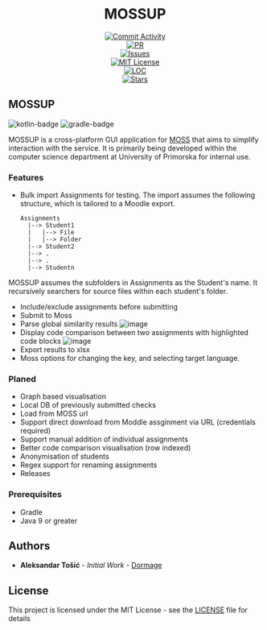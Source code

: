 <div align="center">
<h1>MOSSUP</h1>
    <a href="#">
        <img alt="Commit Activity" src="https://img.shields.io/github/commit-activity/m/Dormage/MOSSUP?color=e"/>
    </a>
    <br>
    <a href="#">
        <img alt="PR" src="https://img.shields.io/github/issues-pr/Dormage/MOSSUP?color=%235352ed"/>
    </a>
    <br>
    <a href="#">
        <img alt="Issues" src="https://img.shields.io/github/issues/Dormage/MOSSUP?color=violet"/>
    </a>
    <br>
    <a href="#">
        <img alt="MIT License" src="https://img.shields.io/badge/license-MIT-green"/>
    </a>
    <br>
    <a href="#">
        <img alt="LOC" src="https://img.shields.io/tokei/lines/github/Dormage/MOSSUP?label=LOC"/>
    </a>
    <br>
    <a href="#">
        <img alt="Stars" src="https://img.shields.io/github/stars/Dormage/MOSSUP?color=%23a29bfe"/>
    </a>
</div>

[kotlin-badge]: https://img.shields.io/badge/Kotlin-0095D5?logo=kotlin&logoColor=white
[gradle-badge]: https://img.shields.io/badge/gradle-02303A?logo=gradle&logoColor=white
## MOSSUP
![kotlin-badge]
![gradle-badge]


MOSSUP is a cross-platform GUI application for [MOSS](https://theory.stanford.edu/~aiken/moss/#:~:text=What%20is%20Moss%3F,very%20effective%20in%20this%20role.) that aims to simplify interaction with the service. 
It is primarily being developed within the computer science department at University of Primorska for internal use.

### Features
* Bulk import Assignments for testing. The import assumes the following structure, which is tailored to a Moodle export. 

  ```
  Assignments
    |--> Student1
    |   |--> File
    |   |--> Folder
    |--> Student2
    |--> .
    |--> .
    |--> Studentn
  ```
MOSSUP assumes the subfolders in Assignments as the Student's name. It recursively searchers for source files within each student's folder.

* Include/exclude assignments before submitting
* Submit to Moss
* Parse global similarity results
![image](https://user-images.githubusercontent.com/2729743/214973499-47da3e05-cf80-463f-b160-babf712f6d0b.png)
* Display code comparison between two assignments with highlighted code blocks
![image](https://user-images.githubusercontent.com/2729743/214973157-d793951b-bc0c-4cd1-9637-d9d529c5b434.png)
* Export results to xlsx
* Moss options for changing the key, and selecting target language.

### Planed
* Graph based visualisation 
* Local DB of previously submitted checks
* Load from MOSS url
* Support direct download from Moddle assginment via URL (credentials required)
* Support manual addition of individual assignments
* Better code comparison visualisation (row indexed)
* Anonymisation of students
* Regex support for renaming assignments 
* Releases

### Prerequisites

* Gradle
* Java 9 or greater


## Authors

* **Aleksandar Tošić** - *Initial Work* - [Dormage](https://github.com/Dormage)

## License

This project is licensed under the MIT License - see the [LICENSE](LICENSE) file for details

